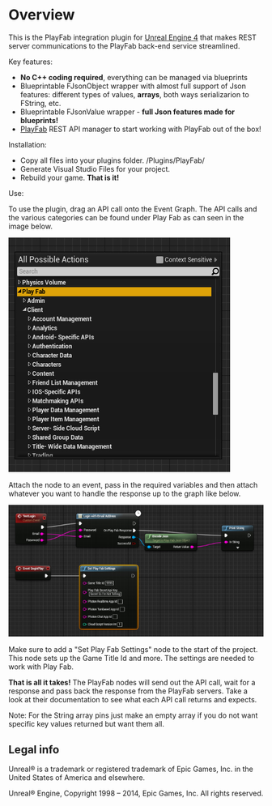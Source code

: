 Overview
========

This is the PlayFab integration plugin for [Unreal Engine 4](https://www.unrealengine.com/) that makes REST server communications to the PlayFab back-end service streamlined.

Key features:

* **No C++ coding required**, everything can be managed via blueprints
* Blueprintable FJsonObject wrapper with almost full support of Json features: different types of values, **arrays**, both ways serializarion to FString, etc.
* Blueprintable FJsonValue wrapper - **full Json features made for blueprints!**
* [PlayFab](https://PlayFab.com) REST API manager to start working with PlayFab out of the box!

Installation:

* Copy all files into your plugins folder. <Projet>/Plugins/PlayFab/
* Generate Visual Studio Files for your project.
* Rebuild your game. **That is it!**

Use:

To use the plugin, drag an API call onto the Event Graph. The API calls and the various categories can be found under Play Fab as can seen in the image below.

![PlayFabBluePrintMenu](PlayFabBluePrintMenu.jpg)

Attach the node to an event, pass in the required variables and then attach whatever you want to handle the response up to the graph like below.

![LoginEvent](LoginEvent.jpg)

Make sure to add a "Set Play Fab Settings" node to the start of the project. This node sets up the Game Title Id and more. The settings are needed to work with Play Fab.

**That is all it takes!** The PlayFab nodes will send out the API call, wait for a response and pass back the response from the PlayFab servers. Take a look at their documentation to see what each API call returns and expects.

Note: For the String array pins just make an empty array if you do not want specific key values returned but want them all.


Legal info
----------

Unreal® is a trademark or registered trademark of Epic Games, Inc. in the United States of America and elsewhere.

Unreal® Engine, Copyright 1998 – 2014, Epic Games, Inc. All rights reserved.

